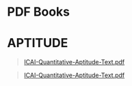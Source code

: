 # PDF Books

# APTITUDE
> [ICAI-Quantitative-Aptitude-Text.pdf](APTITUDE/ICAI-Quantitative-Aptitude-Text.pdf)

> [ICAI-Quantitative-Aptitude-Text.pdf](APTITUDE/Quantitative-Aptitude-RS-Aggarwal.pdf)

